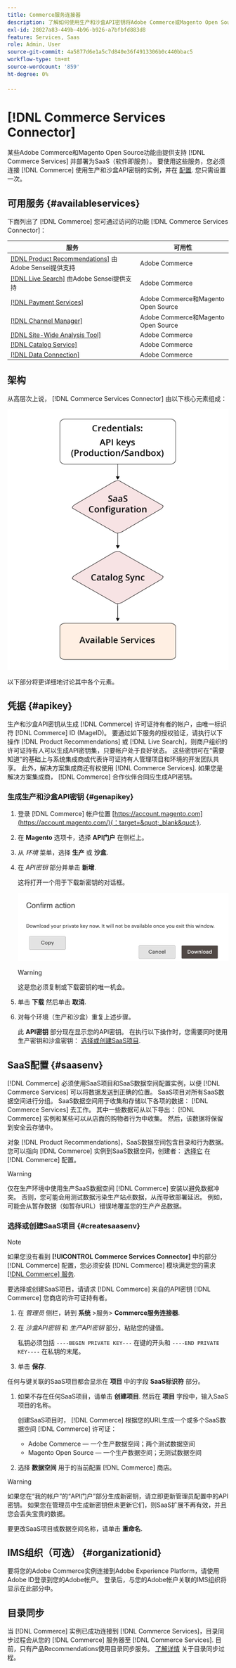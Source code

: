 ```yaml
---
title: Commerce服务连接器
description: 了解如何使用生产和沙盒API密钥将Adobe Commerce或Magento Open Source实例集成到服务。
exl-id: 28027a83-449b-4b96-b926-a7bfbfd883d8
feature: Services, Saas
role: Admin, User
source-git-commit: 4a5877d6e1a5c7d840e36f4913306b0c440bbac5
workflow-type: tm+mt
source-wordcount: '859'
ht-degree: 0%

---
```


# [!DNL Commerce Services Connector]

某些Adobe Commerce和Magento Open Source功能由提供支持 [!DNL Commerce Services]  并部署为SaaS（软件即服务）。 要使用这些服务，您必须连接 [!DNL Commerce] 使用生产和沙盒API密钥的实例，并在 [配置](https://experienceleague.adobe.com/docs/commerce-admin/config/services/saas.html). 您只需设置一次。

## 可用服务 {#availableservices}

下面列出了 [!DNL Commerce] 您可通过访问的功能 [!DNL Commerce Services Connector]：

| 服务 | 可用性 |
| ---|--- |
| [[!DNL Product Recommendations]](/help/product-recommendations/overview.md) 由Adobe Sensei提供支持 | Adobe Commerce |
| [[!DNL Live Search]](/help/live-search/overview.md) 由Adobe Sensei提供支持 | Adobe Commerce |
| [[!DNL Payment Services]](/help/payment-services/overview.md) | Adobe Commerce和Magento Open Source |
| [[!DNL Channel Manager]](https://experienceleague.adobe.com/docs/commerce-channels/channel-manager/intro-to-channel-manager/overview.html) | Adobe Commerce和Magento Open Source |
| [[!DNL Site-Wide Analysis Tool]](https://experienceleague.adobe.com/docs/commerce-operations/tools/site-wide-analysis-tool/intro.html) | Adobe Commerce |
| [[!DNL Catalog Service]](/help/catalog-service/overview.md) | Adobe Commerce |
| [[!DNL Data Connection]](/help/data-connection/overview.md) | Adobe Commerce |

## 架构

从高层次上说， [!DNL Commerce Services Connector] 由以下核心元素组成：

![Commerce Services连接器架构](assets/saas-config-sync-workflow.png)

以下部分将更详细地讨论其中各个元素。

## 凭据 {#apikey}

生产和沙盒API密钥从生成 [!DNL Commerce] 许可证持有者的帐户，由唯一标识符 [!DNL Commerce] ID (MageID)。 要通过如下服务的授权验证，请执行以下操作 [!DNL Product Recommendations] 或 [!DNL Live Search]，则商户组织的许可证持有人可以生成API密钥集，只要帐户处于良好状态。 这些密钥可在“需要知道”的基础上与系统集成商或代表许可证持有人管理项目和环境的开发团队共享。 此外，解决方案集成商还有权使用 [!DNL Commerce Services]. 如果您是解决方案集成商， [!DNL Commerce] 合作伙伴合同应生成API密钥。

### 生成生产和沙盒API密钥 {#genapikey}

1. 登录 [!DNL Commerce] 帐户位置 [https://account.magento.com](https://account.magento.com/){：target=&quot;_blank&quot;}.

1. 在 **Magento** 选项卡，选择 **API门户** 在侧栏上。

1. 从 _环境_ 菜单，选择 **生产** 或 **沙盒**.

1. 在 _API密钥_ 部分并单击 **新增**.

   这将打开一个用于下载新密钥的对话框。

   ![下载私钥](assets/download-api-private-key.png)

   >[!WARNING]
   >
   > 这是您必须复制或下载密钥的唯一机会。

1. 单击 **下载** 然后单击 **取消**.

1. 对每个环境（生产和沙盒）重复上述步骤。

   此 **API密钥** 部分现在显示您的API密钥。 在执行以下操作时，您需要同时使用生产密钥和沙盒密钥： [选择或创建SaaS项目](#createsaasenv).

## SaaS配置 {#saasenv}

[!DNL Commerce] 必须使用SaaS项目和SaaS数据空间配置实例，以便 [!DNL Commerce Services] 可以将数据发送到正确的位置。 SaaS项目对所有SaaS数据空间进行分组。 SaaS数据空间用于收集和存储以下各项的数据： [!DNL Commerce Services] 去工作。 其中一些数据可从以下导出： [!DNL Commerce] 实例和某些可以从店面的购物者行为中收集。 然后，该数据将保留到安全云存储中。

对象 [!DNL Product Recommendations]，SaaS数据空间包含目录和行为数据。 您可以指向 [!DNL Commerce] 实例到SaaS数据空间，创建者： [选择它](https://docs.magento.com/user-guide/configuration/services/saas.html) 在 [!DNL Commerce] 配置。

>[!WARNING]
>
> 仅在生产环境中使用生产SaaS数据空间 [!DNL Commerce] 安装以避免数据冲突。 否则，您可能会用测试数据污染生产站点数据，从而导致部署延迟。 例如，可能会从暂存数据（如暂存URL）错误地覆盖您的生产产品数据。

### 选择或创建SaaS项目 {#createsaasenv}

>[!NOTE]
>
> 如果您没有看到 **[!UICONTROL Commerce Services Connector]** 中的部分 [!DNL Commerce] 配置，您必须安装 [!DNL Commerce] 模块满足您的需求 [[!DNL Commerce] 服务](#availableservices).

要选择或创建SaaS项目，请请求 [!DNL Commerce] 来自的API密钥 [!DNL Commerce] 您商店的许可证持有者。

1. 在 _管理员_ 侧栏，转到 **系统** >服务> **Commerce服务连接器**.

1. 在 _沙盒API密钥_ 和 _生产API密钥_ 部分，粘贴您的键值。

   私钥必须包括 `----BEGIN PRIVATE KEY---` 在键的开头和 `----END PRIVATE KEY----` 在私钥的末尾。

1. 单击 **保存**.

任何与键关联的SaaS项目都会显示在 **项目** 中的字段 **SaaS标识符** 部分。

1. 如果不存在任何SaaS项目，请单击 **创建项目**. 然后在 **项目** 字段中，输入SaaS项目的名称。

   创建SaaS项目时， [!DNL Commerce] 根据您的URL生成一个或多个SaaS数据空间 [!DNL Commerce] 许可证：
   - Adobe Commerce — 一个生产数据空间；两个测试数据空间
   - Magento Open Source — 一个生产数据空间；无测试数据空间

1. 选择 **数据空间** 用于的当前配置 [!DNL Commerce] 商店。

>[!WARNING]
>
> 如果您在“我的帐户”的“API门户”部分生成新密钥，请立即更新管理员配置中的API密钥。 如果您在管理员中生成新密钥但未更新它们，则SaaS扩展不再有效，并且您会丢失宝贵的数据。

要更改SaaS项目或数据空间名称，请单击 **重命名**.

## IMS组织（可选） {#organizationid}

要将您的Adobe Commerce实例连接到Adobe Experience Platform，请使用Adobe ID登录到您的Adobe帐户。 登录后，与您的Adobe帐户关联的IMS组织将显示在此部分中。

## 目录同步

当 [!DNL Commerce] 实例已成功连接到 [!DNL Commerce Services]，目录同步过程会从您的 [!DNL Commerce] 服务器至 [!DNL Commerce Services]. 目前，只有产品Recommendations使用目录同步服务。 [了解详情](catalog-sync.md) 关于目录同步过程。
